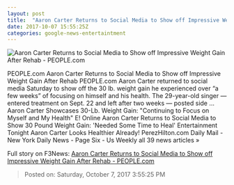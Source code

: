 ```yaml
---
layout: post
title:  "Aaron Carter Returns to Social Media to Show off Impressive Weight Gain After Rehab - PEOPLE.com"
date: 2017-10-07 15:55:25Z
categories: google-news-entertaintment
---
```


![Aaron Carter Returns to Social Media to Show off Impressive Weight Gain After Rehab - PEOPLE.com](http://peopledotcom.files.wordpress.com/2017/10/aaron-carter.jpg?crop=0px%2C0px%2C2000px%2C1050px&resize=1200%2C630)

PEOPLE.com Aaron Carter Returns to Social Media to Show off Impressive Weight Gain After Rehab PEOPLE.com Aaron Carter returned to social media Saturday to show off the 30 lb. weight gain he experienced over “a few weeks” of focusing on himself and his health. The 29-year-old singer — entered treatment on Sept. 22 and left after two weeks — posted side ... Aaron Carter Showcases 30-Lb. Weight Gain: "Continuing to Focus on Myself and My Health" E! Online Aaron Carter Returns to Social Media to Show 30 Pound Weight Gain: 'Needed Some Time to Heal' Entertainment Tonight Aaron Carter Looks Healthier Already! PerezHilton.com Daily Mail - New York Daily News - Page Six - Us Weekly all 39 news articles »


Full story on F3News: [Aaron Carter Returns to Social Media to Show off Impressive Weight Gain After Rehab - PEOPLE.com](http://www.f3nws.com/n/zPWuJC)

> Posted on: Saturday, October 7, 2017 3:55:25 PM

